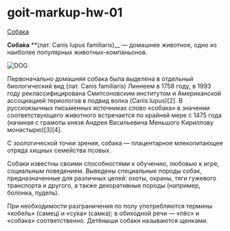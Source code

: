 # goit-markup-hw-01 

[Собака](https://ru.wikipedia.org/wiki/%D0%A1%D0%BE%D0%B1%D0%B0%D0%BA%D0%B0)

**Соба́ка** **(лат. Canis lupus familiaris)__ — домашнее животное, одно из наиболее популярных животных-компаньонов. 

![DOG](https://cdn.pixabay.com/photo/2014/04/05/11/40/dog-316598_960_720.jpg)

Первоначально домашняя собака была выделена в отдельный биологический вид (лат. Canis familiaris) Линнеем в 1758 году, в 1993 году реклассифицирована Смитсоновским институтом и Американской ассоциацией териологов в подвид волка (Canis lupus)[2]. В русскоязычных письменных источниках слово «собака» в значении соответствующего животного встречается по крайней мере с 1475 года (начиная с грамоты князя Андрея Васильевича Меньшого Кириллову монастырю)[3][4].

С зоологической точки зрения, собака — плацентарное млекопитающее отряда хищных семейства псовых.

Собаки известны своими способностями к обучению, любовью к игре, социальным поведением. Выведены специальные породы собак, предназначенные для различных целей: охоты, охраны, тяги гужевого транспорта и другого, а также декоративные породы (например, болонка, пудель).

При необходимости разграничения по полу употребляются термины «кобе́ль» (самец) и «су́ка» (самка); в обиходной речи — «пёс» и «собака» соответственно. Детёныши собаки называются щенками. 

